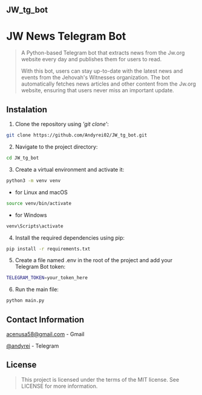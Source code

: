 ## JW_tg_bot

# JW News Telegram Bot

> A Python-based Telegram bot that extracts news from the Jw.org website every day and publishes them for users to read.
>
> With this bot, users can stay up-to-date with the latest news and events from the Jehovah's Witnesses organization. The bot automatically fetches news articles and other content from the Jw.org website, ensuring that users never miss an important update.

## Instalation
1. Clone the repository using _'git clone'_:
```bash
git clone https://github.com/Andyrei02/JW_tg_bot.git
```
2. Navigate to the project directory:
```bash
cd JW_tg_bot
```
3. Create a virtual environment and activate it:
```bash
python3 -m venv venv
```
* for Linux and macOS
```bash
source venv/bin/activate 
```
* for Windows
```bash
venv\Scripts\activate 
```
4. Install the required dependencies using pip:
```bash
pip install -r requirements.txt 
```
5. Create a file named .env in the root of the project and add your Telegram Bot token:
```bash
TELEGRAM_TOKEN=your_token_here
```
6. Run the main file:
```bash
python main.py
```
## Contact Information
<a href="mailto:acenusa58@gmail.com">acenusa58@gmail.com</a> - Gmail

[@andyrei](https://t.me/andyrei) - Telegram

## License
> This project is licensed under the terms of the MIT license. See LICENSE for more information.
